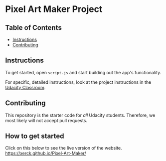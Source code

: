 # Pixel Art Maker Project

## Table of Contents

* [Instructions](#instructions)
* [Contributing](#contributing)

## Instructions

To get started, open `script.js` and start building out the app's functionality.

For specific, detailed instructions, look at the project instructions in the [Udacity Classroom](https://classroom.udacity.com/me).

## Contributing

This repository is the starter code for _all_ Udacity students. Therefore, we most likely will not accept pull requests.

## How to get started

Click on this below to see the live version of the website.
https://xerck.github.io/Pixel-Art-Maker/
